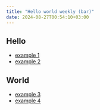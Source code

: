 ```yaml
---
title: "Hello world weekly (bar)"
date: 2024-08-27T00:54:10+03:00
---
```


## Hello

- [example 1](https://example.com/1)
- [example 2](https://example.com/2)

## World

- [example 3](https://example.com/3)
- [example 4](https://example.com/4)

